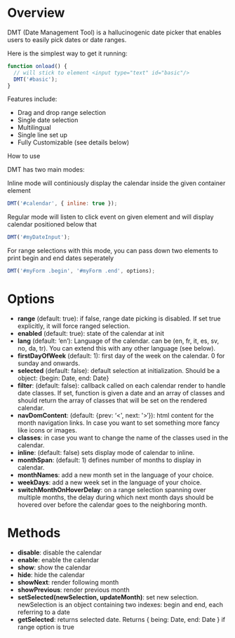 # Overview

DMT (Date Management Tool) is a hallucinogenic date picker that enables users to easily pick dates or date ranges.

Here is the simplest way to get it running:

```JavaScript
function onload() {
  // will stick to element <input type="text" id="basic"/>
  DMT('#basic');
}
```

Features include:

* Drag and drop range selection
* Single date selection
* Multilingual
* Single line set up
* Fully Customizable (see details below)


How to use

DMT has two main modes:

Inline mode will continiously display the calendar inside the given container element

```JavaScript
DMT('#calendar', { inline: true });
```

Regular mode will listen to click event on given element and will display calendar positioned below that

```JavaScript
DMT('#myDateInput');
```

For range selections with this mode, you can pass down two elements to print begin and end dates seperately
```JavaScript
DMT('#myForm .begin', '#myForm .end', options);
```


# Options

* **range** (default: true): if false, range date picking is disabled. If set true explicitly, it will force ranged selection.
* **enabled** (default: true): state of the calendar at init
* **lang** (default: ‘en’): Language of the calendar. can be (en, fr, it, es, sv, no, da, tr). You can extend this with any other language (see below).
* **firstDayOfWeek** (default: 1): first day of the week on the calendar. 0 for sunday and onwards.
* **selected** (default: false): default selection at initialization. Should be a object: {begin: Date, end: Date}
* **filter**: (default: false): callback called on each calendar render to handle date classes. If set, function is given a date and an array of classes and should return the array of classes that will be set on the rendered calendar.
* **navDomContent**: (default: {prev: ‘<', next: '>‘}): html content for the month navigation links. In case you want to set something more fancy like icons or images.
* **classes**: in case you want to change the name of the classes used in the calendar.
* **inline**: (default: false) sets display mode of calendar to inline.
* **monthSpan**: (default: 1) defines number of months to display in calendar.
* **monthNames**: add a new month set in the language of your choice.
* **weekDays**: add a new week set in the language of your choice.
* **switchMonthOnHoverDelay**: on a range selection spanning over multiple months, the delay during which next month days should be hovered over before the calendar goes to the neighboring month.

# Methods

* **disable**: disable the calendar
* **enable**: enable the calendar
* **show**: show the calendar
* **hide**: hide the calendar
* **showNext**: render following month
* **showPrevious**: render previous month
* **setSelected(newSelection, updateMonth)**: set new selection. newSelection is an object containing two indexes: begin and end, each referring to a date
* **getSelected**: returns selected date. Returns { being: Date, end: Date } if range option is true
